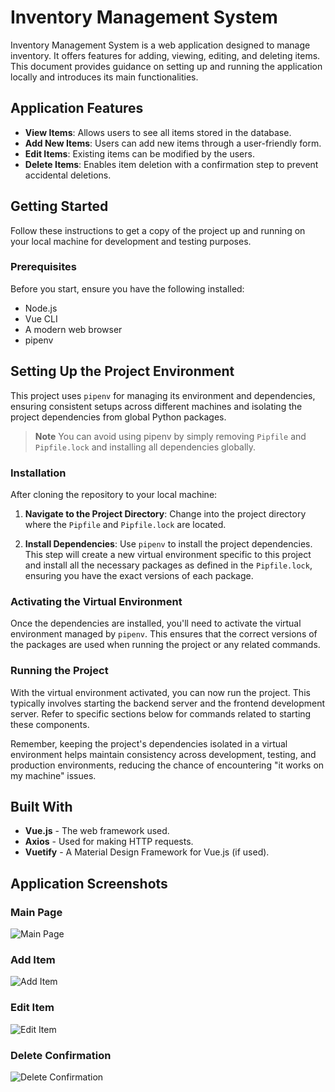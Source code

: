 # Inventory Management System

Inventory Management System is a web application designed to manage inventory. It offers features for adding, viewing, editing, and deleting items. This document provides guidance on setting up and running the application locally and introduces its main functionalities.

## Application Features

- **View Items**: Allows users to see all items stored in the database.
- **Add New Items**: Users can add new items through a user-friendly form.
- **Edit Items**: Existing items can be modified by the users.
- **Delete Items**: Enables item deletion with a confirmation step to prevent accidental deletions.

## Getting Started

Follow these instructions to get a copy of the project up and running on your local machine for development and testing purposes.

### Prerequisites

Before you start, ensure you have the following installed:
- Node.js
- Vue CLI
- A modern web browser
- pipenv

## Setting Up the Project Environment

This project uses `pipenv` for managing its environment and dependencies, ensuring consistent setups across different machines and isolating the project dependencies from global Python packages.

> **Note**
> You can avoid using pipenv by simply removing `Pipfile` and `Pipfile.lock` and installing all dependencies globally.

### Installation

After cloning the repository to your local machine:

1. **Navigate to the Project Directory**: Change into the project directory where the `Pipfile` and `Pipfile.lock` are located.

2. **Install Dependencies**: Use `pipenv` to install the project dependencies. This step will create a new virtual environment specific to this project and install all the necessary packages as defined in the `Pipfile.lock`, ensuring you have the exact versions of each package.

### Activating the Virtual Environment

Once the dependencies are installed, you'll need to activate the virtual environment managed by `pipenv`. This ensures that the correct versions of the packages are used when running the project or any related commands.

### Running the Project

With the virtual environment activated, you can now run the project. This typically involves starting the backend server and the frontend development server. Refer to specific sections below for commands related to starting these components.

Remember, keeping the project's dependencies isolated in a virtual environment helps maintain consistency across development, testing, and production environments, reducing the chance of encountering "it works on my machine" issues.

## Built With

- **Vue.js** - The web framework used.
- **Axios** - Used for making HTTP requests.
- **Vuetify** - A Material Design Framework for Vue.js (if used).

## Application Screenshots

### Main Page

![Main Page](<link-to-main-page-image>)

### Add Item

![Add Item](<link-to-add-item-page-image>)

### Edit Item

![Edit Item](<link-to-edit-item-page-image>)

### Delete Confirmation

![Delete Confirmation](<link-to-delete-confirmation-modal-image>)
